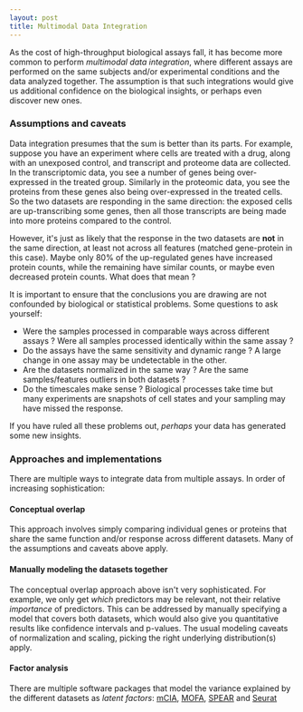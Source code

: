 ```yaml
---
layout: post
title: Multimodal Data Integration
---
```


As the cost of high-throughput biological assays fall, it has become more common to perform _multimodal data integration_, where different assays are performed on the same subjects and/or experimental conditions and the data analyzed together. The assumption is that such integrations would give us additional confidence on the biological insights, or perhaps even discover new ones.

### Assumptions and caveats

Data integration presumes that the sum is better than its parts. For example, suppose you have an experiment where cells are treated with a drug, along with an unexposed control, and transcript and proteome data are collected. In the transcriptomic data, you see a number of genes being over-expressed in the treated group. Similarly in the proteomic data, you see the proteins from these genes also being over-expressed in the treated cells. So the two datasets are responding in the same direction: the exposed cells are up-transcribing some genes, then all those transcripts are being made into more proteins compared to the control.

However, it's just as likely that the response in the two datasets are **not** in the same direction, at least not across all features (matched gene-protein in this case). Maybe only 80% of the up-regulated genes have increased protein counts, while the remaining have similar counts, or maybe even decreased protein counts. What does that mean ?

It is important to ensure that the conclusions you are drawing are not confounded by biological or statistical problems. Some questions to ask yourself:

- Were the samples processed in comparable ways across different assays ? Were all samples processed identically within the same assay ?
- Do the assays have the same sensitivity and dynamic range ? A large change in one assay may be undetectable in the other.
- Are the datasets normalized in the same way ? Are the same samples/features outliers in both datasets ?
- Do the timescales make sense ? Biological processes take time but many experiments are snapshots of cell states and your sampling may have missed the response. 

If you have ruled all these problems out, _perhaps_ your data has generated some new insights.

### Approaches and implementations

There are multiple ways to integrate data from multiple assays. In order of increasing sophistication:

#### Conceptual overlap

This approach involves simply comparing individual genes or proteins that share the same function and/or response across different datasets. Many of the assumptions and caveats above apply.

#### Manually modeling the datasets together

The conceptual overlap approach above isn't very sophisticated. For example, we only get _which_ predictors may be relevant, not their relative _importance_ of predictors. This can be addressed by manually specifying a model that covers both datasets, which would also give you quantitative results like confidence intervals and p-values. The usual modeling caveats of normalization and scaling, picking the right underlying distribution(s) apply. 

#### Factor analysis

There are multiple software packages that model the variance explained by the different datasets as _latent factors_: [mCIA](https://www.bioconductor.org/packages/release/bioc/html/omicade4.html), [MOFA](https://github.com/bioFAM/MOFA2), [SPEAR](https://bitbucket.org/kleinstein/spear) and [Seurat](https://satijalab.org/seurat/articles/integration_introduction.html)